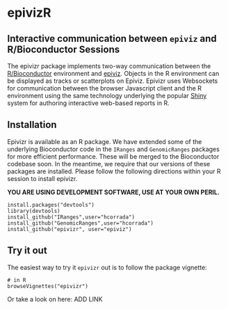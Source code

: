 epivizR
========

## Interactive communication between `epiviz` and R/Bioconductor Sessions

The epivizr package implements two-way communication between the [R/Bioconductor](http://bioconductor.org) environment and [epiviz](http://epiviz.cbcb.umd.edu). Objects in the R environment can be displayed as tracks or scatterplots on Epiviz. Epivizr uses Websockets for communication between the browser Javascript client and the R environment using the same technology underlying the popular [Shiny](http://www.rstudio.com/shiny) system for authoring interactive web-based reports in R.

 

## Installation
Epivizr is available as an R package. We have extended some of the underlying Bioconductor code in the `IRanges` and `GenomicRanges` packages for more efficient performance. These will be merged to the Bioconductor codebase soon. In the meantime, we require that our versions of these packages are installed. Please follow the following directions within your R session to install epivizr. 

**YOU ARE USING DEVELOPMENT SOFTWARE, USE AT YOUR OWN PERIL.**

```{r}
install.packages("devtools")
library(devtools)
install_github("IRanges",user="hcorrada")
install_github("GenomicRanges",user="hcorrada")
install_github("epivizr", user="epiviz")
```

## Try it out

The easiest way to try it `epivizr` out is to follow the package vignette:

```{r}
# in R
browseVignettes("epivizr")
```

Or take a look on here: ADD LINK

```